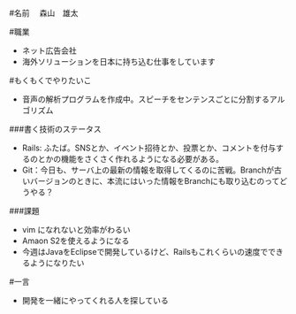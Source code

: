 #名前
　森山　雄太  

#職業
- ネット広告会社
- 海外ソリューションを日本に持ち込む仕事をしています


#もくもくでやりたいこ
- 音声の解析プログラムを作成中。スピーチをセンテンスごとに分割するアルゴリズム


###書く技術のステータス
- Rails: ふたば。SNSとか、イベント招待とか、投票とか、コメントを付与するのとかの機能をさくさく作れるようになる必要がある。
- Git：今日も、サーバ上の最新の情報を取得してくるのに苦戦。Branchが古いバージョンのときに、本流にはいった情報をBranchにも取り込むのってどうやる？


###課題
- vim になれないと効率がわるい
- Amaon S2を使えるようになる
- 今週はJavaをEclipseで開発しているけど、Railsもこれくらいの速度でできるようになりたい

#一言
- 開発を一緒にやってくれる人を探している

















